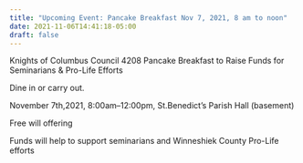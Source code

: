 ```yaml
---
title: "Upcoming Event: Pancake Breakfast Nov 7, 2021, 8 am to noon"
date: 2021-11-06T14:41:18-05:00
draft: false
---
```

Knights of Columbus Council 4208 Pancake Breakfast to Raise Funds for Seminarians & Pro-Life Efforts
<!--more-->
Dine in or carry out.

 November 7th,2021, 8:00am–12:00pm, St.Benedict’s Parish Hall (basement)

 Free will offering
 
 Funds will help to support seminarians and Winneshiek County Pro-Life efforts